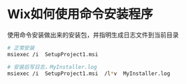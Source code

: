 # Wix如何使用命令安装程序

使用命令安装做出来的安装包，并指明生成日志文件到当前目录

```bash
# 正常安装
msiexec /i  SetupProject1.msi

# 安装后写日志，MyInstaller.log
msiexec /i  SetupProject1.msi  /l*v  MyInstaller.log
```
